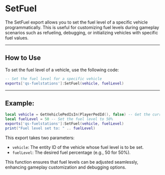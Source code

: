 # SetFuel

The SetFuel export allows you to set the fuel level of a specific vehicle programmatically. This is useful for customizing fuel levels during gameplay scenarios such as refueling, debugging, or initializing vehicles with specific fuel values.

***

## **How to Use**

To set the fuel level of a vehicle, use the following code:

```lua
-- Set the fuel level for a specific vehicle
exports['qs-fuelstations']:SetFuel(vehicle, fuelLevel)
```

***

## Example:

```lua
local vehicle = GetVehiclePedIsIn(PlayerPedId(), false) -- Get the current vehicle
local fuelLevel = 50 -- Set the fuel level to 50%
exports['qs-fuelstations']:SetFuel(vehicle, fuelLevel)
print("Fuel level set to: " .. fuelLevel)
```

This export takes two parameters:

* `vehicle`: The entity ID of the vehicle whose fuel level is to be set.
* `fuelLevel`: The desired fuel percentage (e.g., 50 for 50%).

This function ensures that fuel levels can be adjusted seamlessly, enhancing gameplay customization and debugging options.
